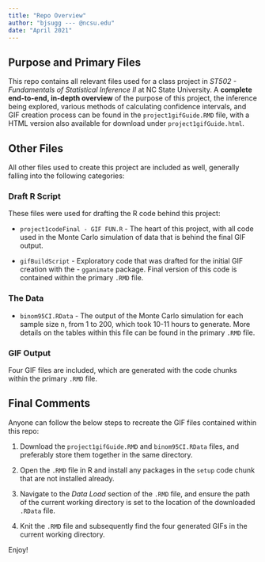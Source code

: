 ```yaml
---
title: "Repo Overview"
author: "bjsugg --- @ncsu.edu"
date: "April 2021"
---
```


## Purpose and Primary Files  

This repo contains all relevant files used for a class project in *ST502 - Fundamentals of Statistical Inference II* at NC State University. A **complete end-to-end, in-depth overview** of the purpose of this project, the inference being explored, various methods of calculating confidence intervals, and GIF creation process can be found in the `project1gifGuide.RMD` file, with a HTML version also available for download under `project1gifGuide.html`.  

## Other Files  

All other files used to create this project are included as well, generally falling into the following categories:  

### Draft R Script  

These files were used for drafting the R code behind this project:  

* `project1codeFinal - GIF FUN.R` - The heart of this project, with all code used in the Monte Carlo simulation of data that is behind the final GIF output.  

* `gifBuildScript` - Exploratory code that was drafted for the initial GIF creation with the - `gganimate` package. Final version of this code is contained within the primary `.RMD` file.  

### The Data  

* `binom95CI.RData` - The output of the Monte Carlo simulation for each sample size n, from 1 to 200, which took 10-11 hours to generate. More details on the tables within this file can be found in the primary `.RMD` file.  

### GIF Output  

Four GIF files are included, which are generated with the code chunks within the primary `.RMD` file.

## Final Comments

Anyone can follow the below steps to recreate the GIF files contained within this repo:  

1. Download the `project1gifGuide.RMD` and `binom95CI.RData` files, and preferably store them together in the same directory.  

2. Open the `.RMD` file in R and install any packages in the `setup` code chunk that are not installed already.  

3. Navigate to the *Data Load* section of the `.RMD` file, and ensure the path of the current working directory is set to the location of the downloaded `.RData` file.  

4. Knit the `.RMD` file and subsequently find the four generated GIFs in the current working directory.  

Enjoy!  
